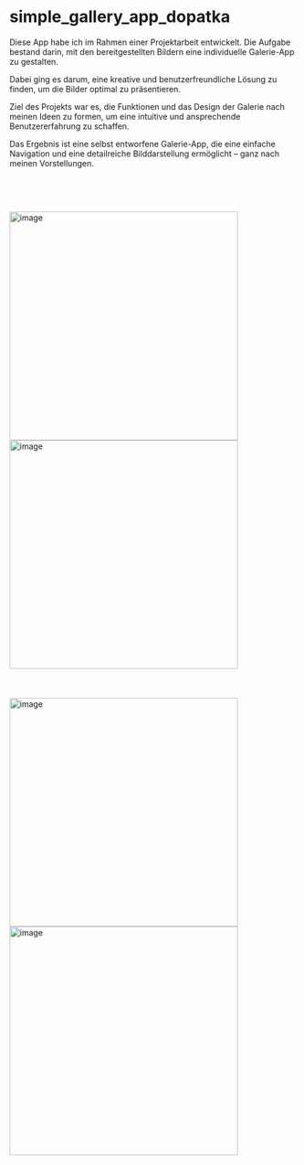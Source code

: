 # simple_gallery_app_dopatka

  

Diese App habe ich im Rahmen einer Projektarbeit entwickelt.
Die Aufgabe bestand darin, mit den bereitgestellten Bildern eine individuelle Galerie-App zu gestalten.

Dabei ging es darum, eine kreative und benutzerfreundliche Lösung zu finden, um die Bilder optimal zu präsentieren.

Ziel des Projekts war es, die Funktionen und das Design der Galerie nach meinen Ideen zu formen,
um eine intuitive und ansprechende Benutzererfahrung zu schaffen.

Das Ergebnis ist eine selbst entworfene Galerie-App,
die eine einfache Navigation und eine detailreiche Bilddarstellung ermöglicht – ganz nach meinen Vorstellungen.

$~$

$~$

<img width="400" alt="image" src="https://github.com/user-attachments/assets/1dbbb91d-1668-4fe9-9dc3-be680b9be734">
<img width="400" alt="image" src="https://github.com/user-attachments/assets/e1d6f5b1-c4f4-4ba4-906f-d0921a57b07c">

</br>
</br>
</br>
</br>

<img width="400" alt="image" src="https://github.com/user-attachments/assets/260b1850-46af-4377-bbc5-ae00afb25d58">
<img width="400" alt="image" src="https://github.com/user-attachments/assets/d868e137-073a-4523-93f8-d4ff810b3997">
